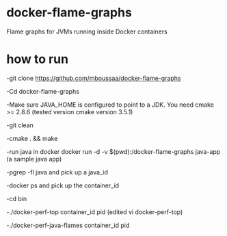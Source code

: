 # docker-flame-graphs
Flame graphs for JVMs running inside Docker containers

# how to run

-git clone https://github.com/mboussaa/docker-flame-graphs

-Cd docker-flame-graphs

-Make sure JAVA_HOME is configured to point to a JDK. You need cmake >= 2.8.6 (tested version cmake version 3.5.1)

-git clean

-cmake . && make

-run java in docker docker run -d -v $(pwd):/docker-flame-graphs java-app (a sample java app)

-pgrep -fl java and pick up a java_id

-docker ps and pick up the container_id

-cd bin

-./docker-perf-top container_id pid (edited vi docker-perf-top)

-./docker-perf-java-flames container_id pid


